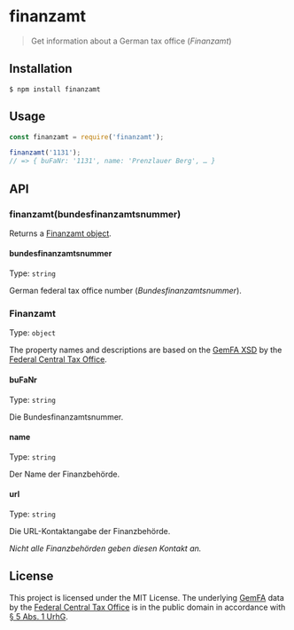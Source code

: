 # finanzamt

> Get information about a German tax office (*Finanzamt*)

## Installation

```console
$ npm install finanzamt
```

## Usage

```js
const finanzamt = require('finanzamt');

finanzamt('1131');
// => { buFaNr: '1131', name: 'Prenzlauer Berg', … }
```

## API

### finanzamt(bundesfinanzamtsnummer)

Returns a [Finanzamt object](#finanzamt-1).

#### bundesfinanzamtsnummer

Type: `string`

German federal tax office number (*Bundesfinanzamtsnummer*).

### Finanzamt

Type: `object`

The property names and descriptions are based on the [GemFA XSD](https://www.bzst.de/SharedDocs/Downloads/DE/GemFA/gemfa_xsd_beschreibungsdatei2.xsd?__blob=publicationFile&v=4) by the [Federal Central Tax Office](https://www.bzst.de/EN/Home/home_node.html).

#### buFaNr

Type: `string`

Die Bundesfinanzamtsnummer.

#### name

Type: `string`

Der Name der Finanzbehörde.

#### url

Type: `string`

Die URL-Kontaktangabe der Finanzbehörde.

*Nicht alle Finanzbehörden geben diesen Kontakt an.*

## License

This project is licensed under the MIT License. The underlying [GemFA](https://www.bzst.de/DE/Service/Behoerdenwegweiser/Finanzamtsuche/finanzamtsuche_node.html) data by the [Federal Central Tax Office](https://www.bzst.de/EN/Home/home_node.html) is in the public domain in accordance with [§ 5 Abs. 1 UrhG](https://www.gesetze-im-internet.de/urhg/__5.html).
